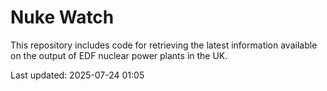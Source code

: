 # Nuke Watch

This repository includes code for retrieving the latest information available on the output of EDF nuclear power plants in the UK.

Last updated: 2025-07-24 01:05